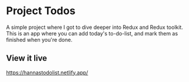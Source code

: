 # Project Todos

A simple project where I got to dive deeper into Redux and Redux toolkit. This is an app where you can add today's to-do-list, and mark them as finished when you're done.

## View it live

https://hannastodolist.netlify.app/
